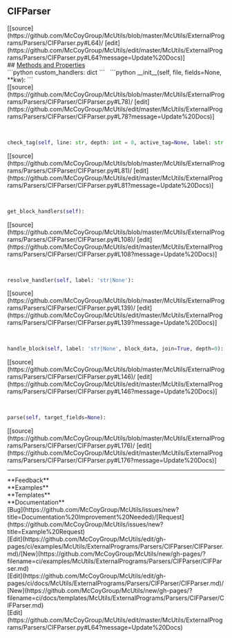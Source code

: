 ## <a id="McUtils.McUtils.ExternalPrograms.Parsers.CIFParser.CIFParser">CIFParser</a> 

<div class="docs-source-link" markdown="1">
[[source](https://github.com/McCoyGroup/McUtils/blob/master/McUtils/ExternalPrograms/Parsers/CIFParser.py#L64)/
[edit](https://github.com/McCoyGroup/McUtils/edit/master/McUtils/ExternalPrograms/Parsers/CIFParser.py#L64?message=Update%20Docs)]
</div>









<div class="collapsible-section">
 <div class="collapsible-section collapsible-section-header" markdown="1">
## <a class="collapse-link" data-toggle="collapse" href="#methods" markdown="1"> Methods and Properties</a> <a class="float-right" data-toggle="collapse" href="#methods"><i class="fa fa-chevron-down"></i></a>
 </div>
 <div class="collapsible-section collapsible-section-body collapse show" id="methods" markdown="1">
 ```python
custom_handlers: dict
```
<a id="McUtils.McUtils.ExternalPrograms.Parsers.CIFParser.CIFParser.__init__" class="docs-object-method">&nbsp;</a> 
```python
__init__(self, file, fields=None, **kw): 
```
<div class="docs-source-link" markdown="1">
[[source](https://github.com/McCoyGroup/McUtils/blob/master/McUtils/ExternalPrograms/Parsers/CIFParser/CIFParser.py#L78)/
[edit](https://github.com/McCoyGroup/McUtils/edit/master/McUtils/ExternalPrograms/Parsers/CIFParser/CIFParser.py#L78?message=Update%20Docs)]
</div>


<a id="McUtils.McUtils.ExternalPrograms.Parsers.CIFParser.CIFParser.check_tag" class="docs-object-method">&nbsp;</a> 
```python
check_tag(self, line: str, depth: int = 0, active_tag=None, label: str = None, history: list[str] = None): 
```
<div class="docs-source-link" markdown="1">
[[source](https://github.com/McCoyGroup/McUtils/blob/master/McUtils/ExternalPrograms/Parsers/CIFParser/CIFParser.py#L81)/
[edit](https://github.com/McCoyGroup/McUtils/edit/master/McUtils/ExternalPrograms/Parsers/CIFParser/CIFParser.py#L81?message=Update%20Docs)]
</div>


<a id="McUtils.McUtils.ExternalPrograms.Parsers.CIFParser.CIFParser.get_block_handlers" class="docs-object-method">&nbsp;</a> 
```python
get_block_handlers(self): 
```
<div class="docs-source-link" markdown="1">
[[source](https://github.com/McCoyGroup/McUtils/blob/master/McUtils/ExternalPrograms/Parsers/CIFParser/CIFParser.py#L108)/
[edit](https://github.com/McCoyGroup/McUtils/edit/master/McUtils/ExternalPrograms/Parsers/CIFParser/CIFParser.py#L108?message=Update%20Docs)]
</div>


<a id="McUtils.McUtils.ExternalPrograms.Parsers.CIFParser.CIFParser.resolve_handler" class="docs-object-method">&nbsp;</a> 
```python
resolve_handler(self, label: 'str|None'): 
```
<div class="docs-source-link" markdown="1">
[[source](https://github.com/McCoyGroup/McUtils/blob/master/McUtils/ExternalPrograms/Parsers/CIFParser/CIFParser.py#L139)/
[edit](https://github.com/McCoyGroup/McUtils/edit/master/McUtils/ExternalPrograms/Parsers/CIFParser/CIFParser.py#L139?message=Update%20Docs)]
</div>


<a id="McUtils.McUtils.ExternalPrograms.Parsers.CIFParser.CIFParser.handle_block" class="docs-object-method">&nbsp;</a> 
```python
handle_block(self, label: 'str|None', block_data, join=True, depth=0): 
```
<div class="docs-source-link" markdown="1">
[[source](https://github.com/McCoyGroup/McUtils/blob/master/McUtils/ExternalPrograms/Parsers/CIFParser/CIFParser.py#L146)/
[edit](https://github.com/McCoyGroup/McUtils/edit/master/McUtils/ExternalPrograms/Parsers/CIFParser/CIFParser.py#L146?message=Update%20Docs)]
</div>


<a id="McUtils.McUtils.ExternalPrograms.Parsers.CIFParser.CIFParser.parse" class="docs-object-method">&nbsp;</a> 
```python
parse(self, target_fields=None): 
```
<div class="docs-source-link" markdown="1">
[[source](https://github.com/McCoyGroup/McUtils/blob/master/McUtils/ExternalPrograms/Parsers/CIFParser/CIFParser.py#L176)/
[edit](https://github.com/McCoyGroup/McUtils/edit/master/McUtils/ExternalPrograms/Parsers/CIFParser/CIFParser.py#L176?message=Update%20Docs)]
</div>
 </div>
</div>












---


<div markdown="1" class="text-secondary">
<div class="container">
  <div class="row">
   <div class="col" markdown="1">
**Feedback**   
</div>
   <div class="col" markdown="1">
**Examples**   
</div>
   <div class="col" markdown="1">
**Templates**   
</div>
   <div class="col" markdown="1">
**Documentation**   
</div>
   <div class="col" markdown="1">
   
</div>
   <div class="col" markdown="1">
   
</div>
   <div class="col" markdown="1">
   
</div>
</div>
  <div class="row">
   <div class="col" markdown="1">
[Bug](https://github.com/McCoyGroup/McUtils/issues/new?title=Documentation%20Improvement%20Needed)/[Request](https://github.com/McCoyGroup/McUtils/issues/new?title=Example%20Request)   
</div>
   <div class="col" markdown="1">
[Edit](https://github.com/McCoyGroup/McUtils/edit/gh-pages/ci/examples/McUtils/ExternalPrograms/Parsers/CIFParser/CIFParser.md)/[New](https://github.com/McCoyGroup/McUtils/new/gh-pages/?filename=ci/examples/McUtils/ExternalPrograms/Parsers/CIFParser/CIFParser.md)   
</div>
   <div class="col" markdown="1">
[Edit](https://github.com/McCoyGroup/McUtils/edit/gh-pages/ci/docs/McUtils/ExternalPrograms/Parsers/CIFParser/CIFParser.md)/[New](https://github.com/McCoyGroup/McUtils/new/gh-pages/?filename=ci/docs/templates/McUtils/ExternalPrograms/Parsers/CIFParser/CIFParser.md)   
</div>
   <div class="col" markdown="1">
[Edit](https://github.com/McCoyGroup/McUtils/edit/master/McUtils/ExternalPrograms/Parsers/CIFParser.py#L64?message=Update%20Docs)   
</div>
   <div class="col" markdown="1">
   
</div>
   <div class="col" markdown="1">
   
</div>
   <div class="col" markdown="1">
   
</div>
</div>
</div>
</div>